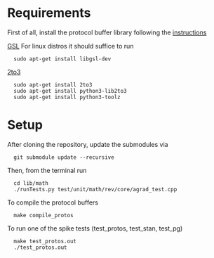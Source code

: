 # Requirements

First of all, install the protocol buffer library following the [instructions](https://github.com/protocolbuffers/protobuf/tree/master/src)

[GSL](https://www.gnu.org/software/gsl/)
For linux distros it should suffice to run
```shell
  sudo apt-get install libgsl-dev
```

[2to3]()
```shell
  sudo apt-get install 2to3
  sudo apt-get install python3-lib2to3
  sudo apt-get install python3-toolz
```
# Setup

After cloning the repository, update the submodules via

```shell
  git submodule update --recursive
```

Then, from the terminal run
```shell
  cd lib/math
  ./runTests.py test/unit/math/rev/core/agrad_test.cpp
```

To compile the protocol buffers
```shell
  make compile_protos
```

To run one of the spike tests (test_protos, test_stan, test_pg)
```shell
  make test_protos.out
  ./test_protos.out
```
